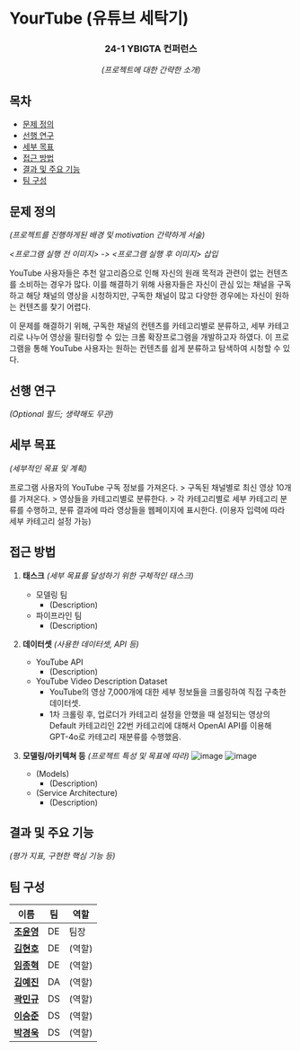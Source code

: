 # YourTube (유튜브 세탁기)

<div align="center">
<h3>24-1 YBIGTA 컨퍼런스</h3>

<em>(프로젝트에 대한 간략한 소개)</em>

</div>

## 목차
- [문제 정의](#문제-정의)
- [선행 연구](#선행-연구)
- [세부 목표](#세부-목표)
- [접근 방법](#접근-방법)
- [결과 및 주요 기능](#결과-및-주요-기능)
- [팀 구성](#팀-구성)

## 문제 정의
*(프로젝트를 진행하게된 배경 및 motivation 간략하게 서술)*

*<프로그램 실행 전 이미지> -> <프로그램 실행 후 이미지> 삽입*

YouTube 사용자들은 추천 알고리즘으로 인해 자신의 원래 목적과 관련이 없는 컨텐츠를 소비하는 경우가 많다. 이를 해결하기 위해 사용자들은 자신이 관심 있는 채널을 구독하고 해당 채널의 영상을 시청하지만, 구독한 채널이 많고 다양한 경우에는 자신이 원하는 컨텐츠를 찾기 어렵다.

이 문제를 해결하기 위해, 구독한 채널의 컨텐츠를 카테고리별로 분류하고, 세부 카테고리로 나누어 영상을 필터링할 수 있는 크롬 확장프로그램을 개발하고자 하였다. 이 프로그램을 통해 YouTube 사용자는 원하는 컨텐츠를 쉽게 분류하고 탐색하여 시청할 수 있다.

## 선행 연구
*(Optional 필드; 생략해도 무관)*

## 세부 목표

*(세부적인 목표 및 계획)*

프로그램 사용자의 YouTube 구독 정보를 가져온다. > 구독된 채널별로 최신 영상 10개를 가져온다. > 영상들을 카테고리별로 분류한다. > 각 카테고리별로 세부 카테고리 분류를 수행하고, 분류 결과에 따라 영상들을 웹페이지에 표시한다. (이용자 입력에 따라 세부 카테고리 설정 가능)

## 접근 방법

1. **태스크** *(세부 목표를 달성하기 위한 구체적인 태스크)*
    - 모델링 팀
        - (Description)
    - 파이프라인 팀
        - (Description)

2. **데이터셋** *(사용한 데이터셋, API 등)*
    - YouTube API
        - (Description)
    - YouTube Video Description Dataset
        - YouTube의 영상 7,000개에 대한 세부 정보들을 크롤링하여 직접 구축한 데이터셋.
        - 1차 크롤링 후, 업로더가 카테고리 설정을 안했을 때 설정되는 영상의 Default 카테고리인 22번 카테고리에 대해서 OpenAI API를 이용해 GPT-4o로 카테고리 재분류를 수행했음.

3. **모델링/아키텍쳐 등** *(프로젝트 특성 및 목표에 따라)*
    ![image](https://github.com/DeokbaeKwak/24-1_YourTube/assets/121343417/53a62634-8d5a-4343-a409-ec48c57e44d5)
    ![image](https://github.com/DeokbaeKwak/24-1_YourTube/assets/121343417/2209d8ae-8961-4829-ae33-c56509eb5813)

   
    - (Models)
        - (Description)
    - (Service Architecture)
        - (Description)

## 결과 및 주요 기능

*(평가 지표, 구현한 핵심 기능 등)*

## 팀 구성

| 이름  | 팀  | 역할  |
|-----|----|-----|
| **[조윤영](https://github.com/younyoungieo)** | DE |  팀장  |
| **[김현호](https://github.com/smthswt)** | DE | (역할) |
| **[임종혁](https://github.com/2000may24th)** | DE | (역할) |
| **[김예진](https://github.com/gina261)** | DA | (역할) |
| **[곽민규](https://github.com/DeokbaeKwak)** | DS | (역할) |
| **[이승준](https://github.com/aiseungjun)** | DS | (역할) |
| **[박경욱](https://github.com/danielredglasses)** | DS | (역할) |

